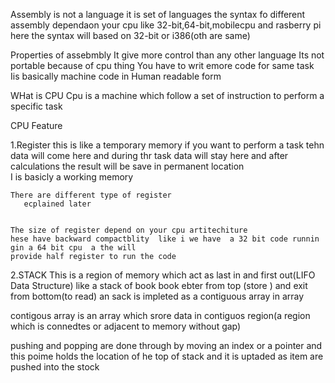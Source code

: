 Assembly is not a language it  is set of languages 
the syntax fo different assembly dependaon your cpu like 32-bit,64-bit,mobilecpu and rasberry pi here 
the syntax will based on 32-bit or i386(oth are same)


Properties of assebmbly
It give more control than any other language
Its not portable because of cpu thing
You have to writ emore code for same task
Iis basically machine code in Human readable form


 WHat is CPU
 Cpu is a machine which follow  a set of instruction to perform a specific task 

 CPU Feature
 
 
1.Register 
     this is like a  temporary memory if you want to perform a task tehn data will come here and during thr task data
     will stay here and after  calculations the result will be save in permanent location   
     I is basicly a working memory


    There are different type of register 
       ecplained later


    The size of register depend on your cpu artitechiture
    hese have backward compactblity  like i we have  a 32 bit code runnin gin a 64 bit cpu  a the will 
    provide half register to run the code 
2.STACK 
   This is a region of memory which act as last in and first out(LIFO Data Structure) 
   like a stack of book book ebter from top (store ) and exit from bottom(to read)
   an sack is impleted as a contiguous array in array


   contigous array is an array which srore data in contiguos region(a region which is connedtes or adjacent to memory without gap) 

   pushing and popping are done through by moving an index or a pointer and this poime 
   holds the  location of he top of stack and it is uptaded as  item are pushed into the stock 
   

     


